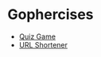 # Gophercises
- [Quiz Game](https://github.com/gophercises/quiz)
- [URL Shortener](https://github.com/gophercises/urlshort)
